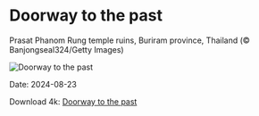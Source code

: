 # Doorway to the past

Prasat Phanom Rung temple ruins, Buriram province, Thailand (© Banjongseal324/Getty Images)

![Doorway to the past](https://bing.com/th?id=OHR.PrasatPhanom_EN-US7990643175_UHD.jpg&rf=LaDigue_UHD.jpg&pid=hp&w=1024&h=576&rs=1&c=4)

Date: 2024-08-23

Download 4k: [Doorway to the past](https://bing.com/th?id=OHR.PrasatPhanom_EN-US7990643175_UHD.jpg&rf=LaDigue_UHD.jpg&pid=hp&w=3840&h=2160&rs=1&c=4)

